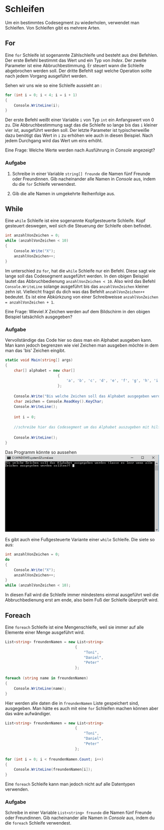 ﻿# Schleifen
Um ein bestimmtes Codesegment zu wiederholen, verwendet man Schleifen. Von Schleifen gibt es mehrere Arten. 

## For

Eine ```for``` Schleife ist sogenannte Zählschleife und besteht aus drei Befehlen. Der erste Befehl bestimmt das Wert und ein Typ von _Index_. Der zweite Parameter ist eine Abbruchbestimmung. Er steuert wann die Schleife abgebrochen werden soll. Der dritte Befehlt sagt welche Operation sollte nach jedem Vorgang ausgeführt werden.

Sehen wir uns wie so eine Schleife aussieht an :

```csharp
for (int i = 0; i < 4; i = i + 1)
{
    Console.WriteLine(i);
}
```

Der erste Befehl weißt einer Variable ```i``` von Typ ```int``` ein Anfangswert von 0 zu. Die Abbruchbestimmung sagt das die Schleife so lange bis das ```i``` kleiner vier ist, ausgeführt werden soll. Der letzte Parameter ist typischerweiße dazu benötigt das Wert in ```i``` zu erhöhen wie auch in diesen Beispiel. Nach jedem Durchgang wird das Wert um eins erhöht. 

Eine Frage: Welche Werte werden nach Ausführung in _Console_ angezeigt?

### Aufgabe
 1) Schreibe in einer Variable ```string[] freunde``` die Namen fünf Freunde oder Freundinnen. Gib nacheinander alle Namen in _Console_ aus, indem du die ```for``` Schleife verwendest.

 2) Gib die alle Namen in umgekehrte Reihenfolge aus. 
## While

Eine ```while``` Schleife ist eine sogenannte Kopfgesteuerte Schleife. Kopf gesteuert deswegen, weil sich die Steuerung der Schleife oben befindet.

```csharp
int anzahlVonZeichen = 0;
while (anzahlVonZeichen < 10)
{
    Console.Write("X");
    anzahlVonZeichen++;
}
```

Im unterschied zu ```for```, hat die ```while``` Schleife nur ein Befehl. Diese sagt wie lange soll das Codesegment ausgeführt werden. In den obigen Beispiel lautet das Abbruchbedienung ```anzahlVonZeichen < 10```. Also wird das Befehl ``` Console.WriteLine ``` solange ausgeführt bis das ```anzahlVonZeichen``` kleiner zehn ist. Vielleicht fragst du dich was das Befehlt ```anzahlVonZeichen++``` bedeutet. Es ist eine Abkürkzung von einer Schreibweisse ```anzahlVonZeichen = anzahlVonZeichen + 1```.

Eine Frage: Wieviel _X_ Zeichen werden auf dem Bildschirm in den obigen Beispiel tatsächlich ausgegeben? 

### Aufgabe

Vervollständige das Code hier so dass man ein Alphabet ausgeben kann. Man kann jedoch begrenzen wie viel Zeichen man ausgeben möchte in dem man das 'bis' Zeichen eingibt.

```csharp
static void Main(string[] args)
{
    char[] alphabet = new char[]
                        {
                            'a', 'b', 'c', 'd', 'e', 'f', 'g', 'h', 'i', 'j', 'k', 'l', 'm', 'n', 'o', 'p', 'q', 'r', 's', 't', 'u', 'v', 'w', 'x', 'y', 'z', 'ä',  'ö',  'ü', 'ß'
                        };

    Console.Write("Bis welche Zeichen soll das Alphabet ausgegeben werden (lasse es leer wenn alle Zeichen ausgegeben werden sollten)? ");
    char zeichen = Console.ReadKey().KeyChar;
    Console.WriteLine();

    int i = 0;

    //schreibe hier das Codesegment um das Alphabet auszugeben mit hilfe eine while Schleife

    Console.WriteLine();
}

```

Das Programm könnte so aussehen
![Alphabet mit eine while Schleife](images/alphabet_with_while.gif)

Es gibt auch eine Fußgesteuerte Variante einer ```while``` Schleife. Die siete so aus:

```csharp
int anzahlVonZeichen = 0;
do
{
    Console.Write("X");
    anzahlVonZeichen++;
}
while (anzahlVonZeichen < 10);
```
In diesen Fall wird die Schleife immer mindestens einmal ausgeführt weil die Abbruchbedienung erst am ende, also beim Fuß der Schleife überprüft wird.

## Foreach

Eine ```foreach``` Schleife ist eine Mengenschleife, weil sie immer auf alle Elemente einer Menge ausgeführt wird.

```csharp
List<string> freundenNamen = new List<string>
                                {
                                    "Toni",
                                    "Daniel",
                                    "Peter"
                                };

foreach (string name in freundenNamen)
{
    Console.WriteLine(name);
}
```
Hier werden alle daten die in ```freundenNamen``` Liste gespeichert sind, ausgegeben. Man hätte es auch mit eine ```for``` Schleifen machen können aber das wäre aufwändiger.

```csharp
List<string> freundenNamen = new List<string>
                                {
                                    "Toni",
                                    "Daniel",
                                    "Peter"
                                };

for (int i = 0; i < freundenNamen.Count; i++)
{
    Console.WriteLine(freundenNamen[i]);
}
```

Eine ```foreach``` Schleife kann man jedoch nicht auf alle Datentypen verwenden.

### Aufgabe

Schreibe in einer Variable ```List<string> freunde``` die Namen fünf Freunde oder Freundinnen. Gib nacheinander alle Namen in _Console_ aus, indem du die ```foreach``` Schleife verwendest.
